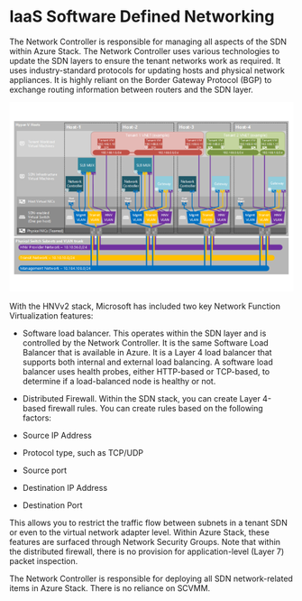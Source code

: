 # IaaS Software Defined Networking

The Network Controller is responsible for managing all aspects of the SDN within Azure Stack. The Network Controller uses various technologies to update the SDN layers to ensure the tenant networks work as required. It uses industry-standard protocols for updating hosts and physical network appliances. It is highly reliant on the Border Gateway Protocol (BGP) to exchange routing information between routers and the SDN layer.

![IaaS Software Defined Networking](media/iaas-sdn.png)

With the HNVv2 stack, Microsoft has included two key Network Function Virtualization features:

- Software load balancer. This operates within the SDN layer and is controlled by the Network Controller. It is the same Software Load Balancer that is available in Azure. It is a Layer 4 load balancer that supports both internal and external load balancing. A software load balancer uses health probes, either HTTP-based or TCP-based, to determine if a load-balanced node is healthy or not.

- Distributed Firewall. Within the SDN stack, you can create Layer 4-based firewall rules. You can create rules based on the following factors:

- Source IP Address

- Protocol type, such as TCP/UDP

- Source port

- Destination IP Address

- Destination Port

This allows you to restrict the traffic flow between subnets in a tenant SDN or even to the virtual network adapter level. Within Azure Stack, these features are surfaced through Network Security Groups. Note that within the distributed firewall, there is no provision for application-level (Layer 7) packet inspection.

The Network Controller is responsible for deploying all SDN network-related items in Azure Stack. There is no reliance on SCVMM.